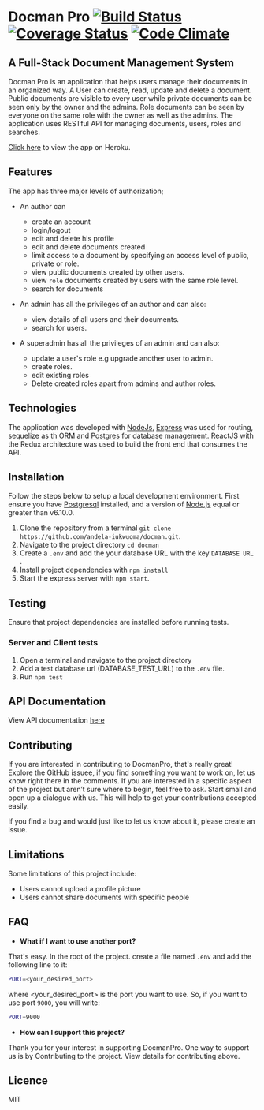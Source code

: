 # Docman Pro  [![Build Status](https://travis-ci.org/andela-iukwuoma/docman.svg?branch=develop)](https://travis-ci.org/andela-iukwuoma/docman) [![Coverage Status](https://coveralls.io/repos/github/andela-iukwuoma/docman/badge.svg?branch=develop)](https://coveralls.io/github/andela-iukwuoma/docman?branch=develop) [![Code Climate](https://codeclimate.com/github/andela-iukwuoma/docman/badges/gpa.svg)](https://codeclimate.com/github/andela-iukwuoma/docman)
## A Full-Stack Document Management System

Docman Pro is an application that helps users manage their documents in an organized way. A User can create, read, update and delete a document. Public documents are visible to every user while private documents can be seen only by the owner and the admins. Role documents can be seen by everyone on the same role with the owner as well as the admins.
The application uses RESTful API for managing documents, users, roles and searches.

[Click here](http://docmanpro.herokuapp.com/) to view the app on Heroku.

## Features

The app has three major levels of authorization;
-  An author can
    - create an account
    - login/logout
    - edit and delete his profile
    - edit and delete documents created    
    - limit access to a document by specifying an access level of public, private or role.
    - view public documents created by other users.
    - view `role` documents created by users with the same role level.
    - search for documents
    

- An admin has all the privileges of an author and can also:
    - view details of all users and their documents.
    - search for users.

- A superadmin has all the privileges of an admin and can also:
    - update a user's role e.g upgrade another user to admin.
    - create roles.
    - edit existing roles
    - Delete created roles apart from admins and author roles.

## Technologies
The application was developed with [NodeJs](http://nodejs.org/), [Express](http://expressjs.com/) was used for routing, sequelize as th ORM and [Postgres](http://postgresql.com/) for database management. ReactJS with the Redux architecture was used to build the front end that consumes the API.

## Installation
Follow the steps below to setup a local development environment. First ensure you have [Postgresql](https://www.postgresql.org/) installed, and a version of [Node.js](http://nodejs.org/) equal or greater than v6.10.0.

1. Clone the repository from a terminal `git clone https://github.com/andela-iukwuoma/docman.git`.
2. Navigate to the project directory `cd docman`
3. Create a `.env` and add the your database URL with the key `DATABASE URL` .
4. Install project dependencies with `npm install`
5. Start the express server with `npm start`.

## Testing
Ensure that project dependencies are installed before running tests.

### Server and Client tests
1. Open a terminal and navigate to the project directory
2. Add a test database url (DATABASE_TEST_URL) to the `.env` file.
3. Run `npm test`

## API Documentation
View API documentation [here](https://andela-iukwuoma.github.io/slate)

## Contributing

If you are interested in contributing to DocmanPro, that's really great! Explore the GitHub issuee, if you find something you want to work on, let us know right there in the comments. If you are interested in a specific aspect of the project but aren’t sure where to begin, feel free to ask. Start small and open up a dialogue with us. This will help to get your contributions accepted easily.

If you find a bug and would just like to let us know about it, please create an issue.

## Limitations

Some limitations of this project include:
- Users cannot upload a profile picture
- Users cannot share documents with specific people

## FAQ

- **What if I want to use another port?**

That's easy. In the root of the project. create a file named `.env` and add the following line to it:

```bash
PORT=<your_desired_port>
```

where <your\_desired\_port> is the port you want to use. So, if you want to use port `9000`, you will write:

```bash
PORT=9000
```

- **How can I support this project?**

Thank you for your interest in supporting DocmanPro. One way to support us is by Contributing to the project. View details for contributing above.

## Licence
MIT